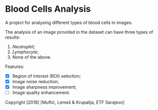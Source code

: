# Blood Cells Analysis

A project for analysing different types of blood cells in images.

The analysis of an image provided in the dataset can have three types of results:

1. *Neutrophil*;
2. *Lymphocyte*;
3. None of the above.

Features:

- [x] Region of interest (ROI) selection;
- [x] Image noise reduction;
- [x] Image sharpness improvement;
- [ ] Image quality enhancement.

Copyright [2018] [Muftić, Lemeš & Krupalija, ETF Sarajevo]

